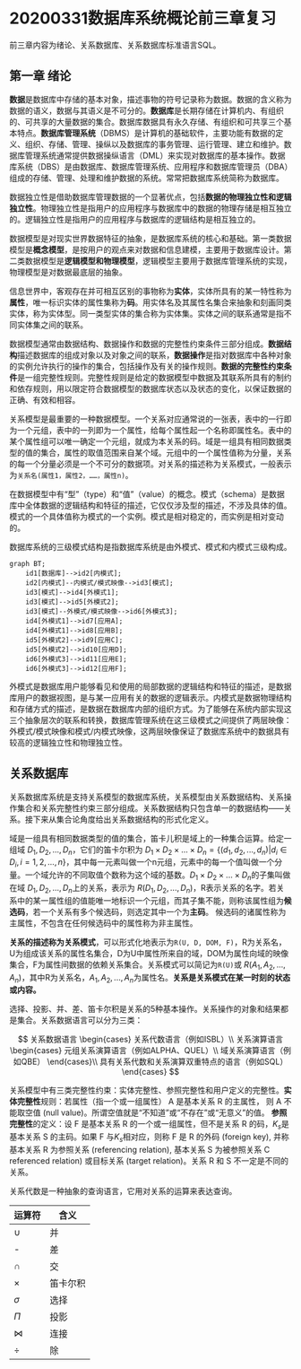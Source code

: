 # 20200331数据库系统概论前三章复习
前三章内容为绪论、关系数据库、关系数据库标准语言SQL。

## 第一章 绪论
**数据**是数据库中存储的基本对象，描述事物的符号记录称为数据。数据的含义称为数据的语义，数据与其语义是不可分的。**数据库**是长期存储在计算机内、有组织的、可共享的大量数据的集合。数据库数据具有永久存储、有组织和可共享三个基本特点。**数据库管理系统**（DBMS）是计算机的基础软件，主要功能有数据的定义、组织、存储、管理、操纵以及数据库的事务管理、运行管理、建立和维护。数据库管理系统通常提供数据操纵语言（DML）来实现对数据库的基本操作。数据库系统（DBS）是由数据库、数据库管理系统、应用程序和数据库管理员（DBA）组成的存储、管理、处理和维护数据的系统。常常把数据库系统简称为数据库。

数据独立性是借助数据库管理数据的一个显著优点，包括**数据的物理独立性和逻辑独立性**。物理独立性是指用户的应用程序与数据库中的数据的物理存储是相互独立的。逻辑独立性是指用户的应用程序与数据库的逻辑结构是相互独立的。

数据模型是对现实世界数据特征的抽象，是数据库系统的核心和基础。第一类数据模型是**概念模型**，是按用户的观点来对数据和信息建模，主要用于数据库设计。第二类数据模型是**逻辑模型和物理模型**，逻辑模型主要用于数据库管理系统的实现，物理模型是对数据最底层的抽象。

信息世界中，客观存在并可相互区别的事物称为**实体**，实体所具有的某一特性称为**属性**，唯一标识实体的属性集称为**码**。用实体名及其属性名集合来抽象和刻画同类实体，称为实体型。同一类型实体的集合称为实体集。实体之间的联系通常是指不同实体集之间的联系。

数据模型通常由数据结构、数据操作和数据的完整性约束条件三部分组成。**数据结构**描述数据库的组成对象以及对象之间的联系，**数据操作**是指对数据库中各种对象的实例允许执行的操作的集合，包括操作及有关的操作规则。**数据的完整性约束条件**是一组完整性规则。完整性规则是给定的数据模型中数据及其联系所具有的制约和依存规则，用以限定符合数据模型的数据库状态以及状态的变化，以保证数据的正确、有效和相容。

关系模型是最重要的一种数据模型。一个关系对应通常说的一张表，表中的一行即为一个元组，表中的一列即为一个属性，给每个属性起一个名称即属性名。表中的某个属性组可以唯一确定一个元组，就成为本关系的码。域是一组具有相同数据类型的值的集合，属性的取值范围来自某个域。元组中的一个属性值称为分量，关系的每一个分量必须是一个不可分的数据项。对关系的描述称为关系模式，一般表示为`关系名(属性1，属性2，……，属性n)`。

在数据模型中有“型”（type）和“值”（value）的概念。模式（schema）是数据库中全体数据的逻辑结构和特征的描述，它仅仅涉及型的描述，不涉及具体的值。模式的一个具体值称为模式的一个实例。模式是相对稳定的，而实例是相对变动的。

数据库系统的三级模式结构是指数据库系统是由外模式、模式和内模式三级构成。

```mermaid
graph BT;
    id1[数据库]-->id2[内模式];
    id2[内模式]--内模式/模式映像-->id3[模式];
    id3[模式]-->id4[外模式1];
    id3[模式]-->id5[外模式2];
    id3[模式]--外模式/模式映像-->id6[外模式3];
    id4[外模式1]-->id7[应用A];
    id4[外模式1]-->id8[应用B];
    id5[外模式2]-->id9[应用C];
    id5[外模式2]-->id10[应用D];
    id6[外模式3]-->id11[应用E];
    id6[外模式3]-->id12[应用F];
```

外模式是数据库用户能够看见和使用的局部数据的逻辑结构和特征的描述，是数据库用户的数据视图，是与某一应用有关的数据的逻辑表示。内模式是数据物理结构和存储方式的描述，是数据在数据库内部的组织方式。为了能够在系统内部实现这三个抽象层次的联系和转换，数据库管理系统在这三级模式之间提供了两层映像：外模式/模式映像和模式/内模式映像，这两层映像保证了数据库系统中的数据具有较高的逻辑独立性和物理独立性。

## 关系数据库
关系数据库系统是支持关系模型的数据库系统，关系模型由关系数据结构、关系操作集合和关系完整性约束三部分组成。关系数据结构只包含单一的数据结构——关系。接下来从集合论角度给出关系数据结构的形式化定义。

域是一组具有相同数据类型的值的集合，笛卡儿积是域上的一种集合运算。给定一组域 $D_1, D_2, ..., D_n$，它们的笛卡尔积为 $D_1 \times D_2 \times ... \times D_n = \{(d_1, d_2, ..., d_n) | d_i \in D_i, i=1, 2, ..., n\}$，其中每一元素叫做一个n元组，元素中的每一个值叫做一个分量。一个域允许的不同取值个数称为这个域的基数。$D_1 \times D_2 \times ... \times D_n$的子集叫做在域 $D_1, D_2, ..., D_n$上的关系，表示为 $R(D_1, D_2, ..., D_n)$，R表示关系的名字。若关系中的某一属性组的值能唯一地标识一个元组，而其子集不能，则称该属性组为**候选码**，若一个关系有多个候选码，则选定其中一个为**主码**。 候选码的诸属性称为主属性，不包含在任何候选码中的属性称为非主属性。

**关系的描述称为关系模式**，可以形式化地表示为`R(U, D, DOM, F)`，R为关系名，U为组成该关系的属性名集合，D为U中属性所来自的域，DOM为属性向域的映像集合，F为属性间数据的依赖关系集合。关系模式可以简记为`R(U)`或 $R(A_1, A_2, ..., A_n)$，其中R为关系名，$A_1, A_2, ..., A_n$为属性名。**关系是关系模式在某一时刻的状态或内容。**

选择、投影、并、差、笛卡尔积是关系的5种基本操作。关系操作的对象和结果都是集合。关系数据语言可以分为三类：

$$
关系数据语言
\begin{cases}
关系代数语言（例如ISBL）\\
关系演算语言
\begin{cases}
元组关系演算语言（例如ALPHA、QUEL）\\
域关系演算语言（例如QBE）
\end{cases}\\
具有关系代数和关系演算双重特点的语言（例如SQL）
\end{cases}
$$

关系模型中有三类完整性约束：实体完整性、参照完整性和用户定义的完整性。**实体完整性**规则：若属性（指一个或一组属性） A 是基本关系 R 的主属性， 则 A 不能取空值 (null value)。所谓空值就是“不知道”或“不存在”或“无意义”的值。 **参照完整性**的定义：设 F 是基本关系 R 的一个或一组属性，但不是关系 R 的码，$K_s$是基本关系 S 的主码。如果 F 与$K_s$相对应，则称 F 是 R 的外码 (foreign key), 并称基本关系 R 为参照关系 (referencing relation), 基本关系 S 为被参照关系 C referenced relation) 或目标关系 (target relation)。关系 R 和 S 不一定是不同的关系。

关系代数是一种抽象的查询语言，它用对关系的运算来表达查询。

|  运算符   |   含义   |
| --------- | ------- |
| $\cup$    | 并      |
| -         | 差      |
| $\cap$    | 交      |
| $\times$  | 笛卡尔积 |
| $\sigma$  | 选择     |
| $\Pi$     | 投影     |
| $\bowtie$ | 连接     |
| $\div$    | 除      |




